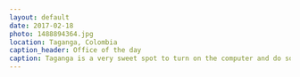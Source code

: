 ```yaml
---
layout: default
date: 2017-02-18
photo: 1488894364.jpg
location: Taganga, Colombia
caption_header: Office of the day
caption: Taganga is a very sweet spot to turn on the computer and do some work. In the background you can see the ocean and hills surrounding the city.
---
```

